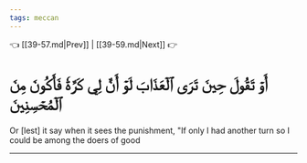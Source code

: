 ```yaml
---
tags: meccan
---
```


👈 [[39-57.md|Prev]] | [[39-59.md|Next]] 👉

# أَوۡ تَقُولَ حِينَ تَرَى ٱلۡعَذَابَ لَوۡ أَنَّ لِي كَرَّةٗ فَأَكُونَ مِنَ ٱلۡمُحۡسِنِينَ

Or [lest] it say when it sees the punishment, "If only I had another turn so I could be among the doers of good

---

